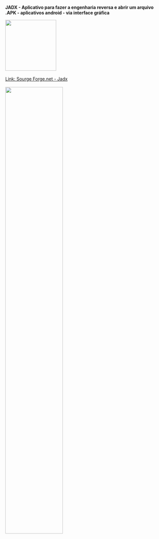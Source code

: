 
<strong>JADX - Aplicativo para fazer a engenharia reversa e abrir um arquivo .APK - aplicativos android - via interface gráfica</strong><br>

<a href="https://sourceforge.net/projects/jadx.mirror/"><img src="https://github.com/tecnologiaefinancas/anotacoesTI/assets/114748074/0b96ac4f-0327-4ae9-844c-032b9cde1592" width="160">
<br><br>
Link: Sourge Forge.net - Jadx</a>
<br><br>
<img src="https://github.com/tecnologiaefinancas/anotacoesTI/assets/114748074/75242a08-de88-41fe-9294-5a69abfd0db0" width="60%">

